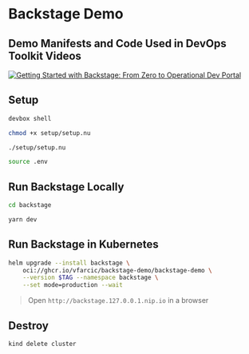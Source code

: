 # Backstage Demo

## Demo Manifests and Code Used in DevOps Toolkit Videos

[![Getting Started with Backstage: From Zero to Operational Dev Portal](https://img.youtube.com/vi/A-3Ai--Z-Gs/0.jpg)](https://youtu.be/A-3Ai--Z-Gs)

## Setup

```sh
devbox shell

chmod +x setup/setup.nu

./setup/setup.nu

source .env
```

## Run Backstage Locally

```sh
cd backstage

yarn dev
```

## Run Backstage in Kubernetes

```sh
helm upgrade --install backstage \
    oci://ghcr.io/vfarcic/backstage-demo/backstage-demo \
    --version $TAG --namespace backstage \
    --set mode=production --wait
```

> Open `http://backstage.127.0.0.1.nip.io` in a browser

## Destroy

```sh
kind delete cluster
```
